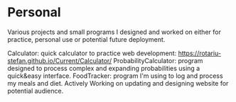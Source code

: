 # Personal
 Various projects and small programs I designed and worked on either for practice, personal use or potential future deployment.

Calculator: quick calculator to practice web development: https://rotariu-stefan.github.io/Current/Calculator/
ProbabilityCalculator: program designed to process complex and expanding probabilities using a quick&easy interface.
FoodTracker: program I'm using to log and process my meals and diet. Actively Working on updating and designing website for potential audience. 